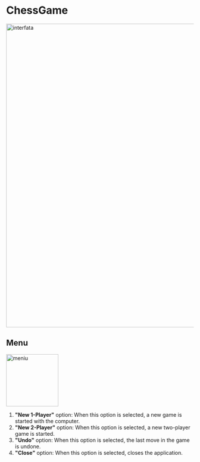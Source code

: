 # ChessGame

<img width="815" alt="interfata" src="https://github.com/Serban2001/ChessGame/assets/127775479/bf8842ee-1972-4e18-9f85-c4aa4c289292">

## Menu

<img width="140" alt="meniu" src="https://github.com/Serban2001/ChessGame/assets/127775479/4b5a9fbc-c57f-4a74-a396-4493b3e29723">

1. **"New 1-Player"** option: When this option is selected, a new game is started with the computer.
2. **"New 2-Player"** option: When this option is selected, a new two-player game is started.
3. **"Undo"** option: When this option is selected, the last move in the game is undone.
4. **"Close"** option: When this option is selected, closes the application.
